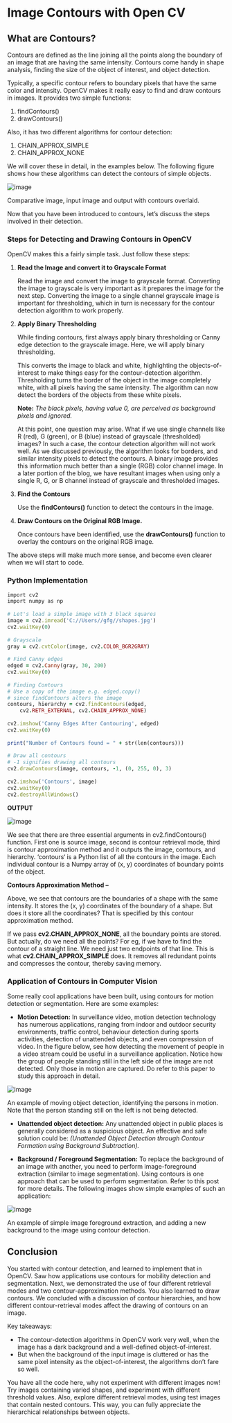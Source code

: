 # Image Contours with Open CV

## What are Contours?
Contours are defined as the line joining all the points along the boundary of an image that are having the same intensity. Contours come handy in shape analysis, finding the size of the object of interest, and object detection.

Typically, a specific contour refers to boundary pixels that have the same color and intensity. OpenCV makes it really easy to find and draw contours in images. It provides two simple functions:

1. findContours()
2. drawContours()

Also, it has two different algorithms for contour detection:

1. CHAIN_APPROX_SIMPLE
2. CHAIN_APPROX_NONE

We will cover these in detail, in the examples below. The following figure shows how these algorithms can detect the contours of simple objects.

![image](https://user-images.githubusercontent.com/62233992/137801760-f8189df3-a50b-48b3-932d-4b04fada0d1e.png)

Comparative image, input image and output with contours overlaid.

Now that you have been introduced to contours, let’s discuss the steps involved in their detection.

### Steps for Detecting and Drawing Contours in OpenCV

OpenCV makes this a fairly simple task. Just follow these steps:

1. **Read the Image and convert it to Grayscale Format**

      Read the image and convert the image to grayscale format. Converting the image to grayscale is very important as it prepares the image for the next step. Converting the image   to a single channel grayscale image is important for thresholding, which in turn is necessary for the contour detection algorithm to work properly.

2. **Apply Binary Thresholding**

      While finding contours, first always apply binary thresholding or Canny edge detection to the grayscale image. Here, we will apply binary thresholding.

      This converts the image to black and white, highlighting the objects-of-interest to make things easy for the contour-detection algorithm. Thresholding turns the border of the object in the image completely white, with all pixels having the same intensity. The algorithm can now detect the borders of the objects from these white pixels.

      **Note:** *The black pixels, having value 0, are perceived as background pixels and ignored.*

      At this point, one question may arise. What if we use single channels like R (red), G (green), or B (blue) instead of grayscale (thresholded) images? In such a case, the contour detection algorithm will not work well. As we discussed previously, the algorithm looks for borders, and similar intensity pixels to detect the contours. A binary image provides this information much better than a single (RGB) color channel  image. In a later portion of the blog, we have resultant images when using only a single R, G, or B channel instead of grayscale and thresholded images.

3. **Find the Contours**

      Use the **findContours()** function to detect the contours in the image.

4. **Draw Contours on the Original RGB Image.**

      Once contours have been identified, use the **drawContours()** function to overlay the contours on the original RGB image.

The above steps will make much more sense, and become even clearer when we will start to code.

### Python Implementation

```ruby
import cv2
import numpy as np
  
# Let's load a simple image with 3 black squares
image = cv2.imread('C://Users//gfg//shapes.jpg')
cv2.waitKey(0)
  
# Grayscale
gray = cv2.cvtColor(image, cv2.COLOR_BGR2GRAY)
  
# Find Canny edges
edged = cv2.Canny(gray, 30, 200)
cv2.waitKey(0)
  
# Finding Contours
# Use a copy of the image e.g. edged.copy()
# since findContours alters the image
contours, hierarchy = cv2.findContours(edged, 
    cv2.RETR_EXTERNAL, cv2.CHAIN_APPROX_NONE)
  
cv2.imshow('Canny Edges After Contouring', edged)
cv2.waitKey(0)
  
print("Number of Contours found = " + str(len(contours)))
  
# Draw all contours
# -1 signifies drawing all contours
cv2.drawContours(image, contours, -1, (0, 255, 0), 3)
  
cv2.imshow('Contours', image)
cv2.waitKey(0)
cv2.destroyAllWindows()
```

**OUTPUT**

![image](https://user-images.githubusercontent.com/62233992/137803555-7fb15bb6-0f77-4b25-bb03-239fb09522c5.png)

We see that there are three essential arguments in cv2.findContours() function. First one is source image, second is contour retrieval mode, third is contour approximation method and it outputs the image, contours, and hierarchy. ‘contours‘ is a Python list of all the contours in the image. Each individual contour is a Numpy array of (x, y) coordinates of boundary points of the object.

**Contours Approximation Method –**

Above, we see that contours are the boundaries of a shape with the same intensity. It stores the (x, y) coordinates of the boundary of a shape. But does it store all the coordinates? That is specified by this contour approximation method.

If we pass **cv2.CHAIN_APPROX_NONE**, all the boundary points are stored. But actually, do we need all the points? For eg, if we have to find the contour of a straight line. We need just two endpoints of that line. This is what **cv2.CHAIN_APPROX_SIMPLE** does. It removes all redundant points and compresses the contour, thereby saving memory.

### Application of Contours in Computer Vision

Some really cool applications have been built, using contours for motion detection or segmentation. Here are some examples:

* **Motion Detection:** In surveillance video, motion detection technology has numerous applications, ranging from indoor and outdoor security environments, traffic control, behaviour detection during sports activities, detection of unattended objects, and even compression of video. In the figure below, see how detecting the movement of people in a video stream could be useful in a surveillance application. Notice how the group of people standing still in the left side of the image are not detected. Only those in motion are captured. Do refer to this paper to study this approach in detail.

![image](https://user-images.githubusercontent.com/62233992/137803992-2d039d6d-cf70-4a69-a7a5-1cfc2a221ff5.png)

An example of moving object detection, identifying the persons in motion. Note that the person standing still on the left is not being detected.

* **Unattended object detection:** Any unattended object in public places is generally considered as a suspicious object. An effective and safe solution could be: *(Unattended Object Detection through Contour Formation using Background Subtraction).*


* **Background / Foreground Segmentation:** To replace the background of an image with another, you need to perform image-foreground extraction (similar to image segmentation). Using contours is one approach that can be used to perform segmentation. Refer to this post for more details. The following images show simple examples of such an application:

![image](https://user-images.githubusercontent.com/62233992/137804198-e67407f7-a786-4c0c-bd44-255289c28ff3.png)

An example of simple image foreground extraction, and adding a new background to the image using contour detection.

## Conclusion

You started with contour detection, and learned to implement that in OpenCV. Saw how applications use contours for mobility detection and segmentation. Next, we demonstrated the use of four different retrieval modes and two contour-approximation methods. You also learned to draw contours. We concluded with a discussion of contour hierarchies, and how different contour-retrieval modes affect the drawing of contours on an image.

Key takeaways:

* The contour-detection algorithms in OpenCV work very well, when the image has a dark background and a well-defined object-of-interest. 
* But when the background of the input image is cluttered or has the same pixel intensity as the object-of-interest, the algorithms don’t fare so well.

You have all the code here, why not experiment with different images now! Try images containing varied shapes, and experiment with different threshold values. Also, explore different retrieval modes, using test images that contain nested contours. This way, you can fully appreciate the hierarchical relationships between objects.
